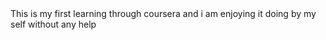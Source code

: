 
<html lang="en">
<head>
	<meta charset="UTF-8">
<title> first learning?</title> <!-- heading of the code which will be displayed at title of tab -->
</head>
<body>
	This is my first learning through coursera and i am enjoying it doing by my self without any help 
</body>

</html>